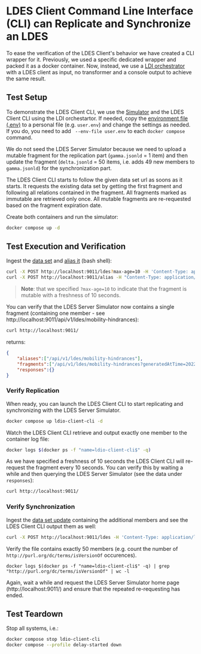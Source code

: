 # LDES Client Command Line Interface (CLI) can Replicate and Synchronize an LDES
To ease the verification of the LDES Client's behavior we have created a CLI wrapper for it. Previously, we used a specific dedicated wrapper and packed it as a docker container. Now, instead, we use a [LDI orchestrator](https://github.com/Informatievlaanderen/VSDS-Linked-Data-Interactions/tree/main/ldi-orchestrator) with a LDES client as input, no transformer and a console output to achieve the same result.

## Test Setup
To demonstrate the LDES Client CLI, we use the [Simulator](../../ldes-server-simulator/README.md) and the LDES Client CLI using the LDI orchestartor. If needed, copy the [environment file (.env)](./.env) to a personal file (e.g. `user.env`) and change the settings as needed. If you do, you need to add ` --env-file user.env` to each `docker compose` command.

We do not seed the LDES Server Simulator because we need to upload a mutable fragment for the replication part (`gamma.jsonld` = 1 item) and then update the fragment (`delta.jsonld` = 50 items, i.e. adds 49 new members to `gamma.jsonld`) for the synchronization part.

The LDES Client CLI starts to follow the given data set url as soons as it starts. It requests the existing data set by getting the first fragment and following all relations contained in the fragment. All fragments marked as immutable are retrieved only once. All mutable fragments are re-requested based on the fragment expiration date.

Create both containers and run the simulator:
```bash
docker compose up -d
```

## Test Execution and Verification
Ingest the [data set](./data/gamma.jsonld) and [alias it](./create-alias.json) (bash shell):
```bash
curl -X POST http://localhost:9011/ldes?max-age=10 -H 'Content-Type: application/ld+json' -d '@data/gamma.jsonld'
curl -X POST http://localhost:9011/alias -H "Content-Type: application/json" -d '@data/create-alias.json'
```
> **Note**: that we specified `?max-age=10` to indicate that the fragment is mutable with a freshness of 10 seconds.

You can verify that the LDES Server Simulator now contains a single fragment (containing one member - see http://localhost:9011/api/v1/ldes/mobility-hindrances):
```bash
curl http://localhost:9011/
```
returns:
```json
{
    "aliases":["/api/v1/ldes/mobility-hindrances"],
    "fragments":["/api/v1/ldes/mobility-hindrances?generatedAtTime=2022-06-03T07:58:29.2Z"],
    "responses":{}
}
```

### Verify Replication
When ready, you can launch the LDES Client CLI to start replicating and synchronizing with the LDES Server Simulator.
```bash
docker compose up ldio-client-cli -d
```

Watch the LDES Client CLI retrieve and output exactly one member to the container log file:
```bash
docker logs $(docker ps -f "name=ldio-client-cli$" -q)
```

As we have specified a freshness of 10 seconds the LDES Client CLI will re-request the fragment every 10 seconds. You can verify this by waiting a while and then querying the LDES Server Simulator (see the data under `responses`):
```bash
curl http://localhost:9011/
```

### Verify Synchronization
Ingest the [data set update](./data/delta.jsonld) containing the additional members and see the LDES Client CLI output them as well:
```bash
curl -X POST http://localhost:9011/ldes -H 'Content-Type: application/ld+json' -d '@data/delta.jsonld'
```

Verify the file contains exactly 50 members (e.g. count the number of `http://purl.org/dc/terms/isVersionOf` occurences).
```
docker logs $(docker ps -f "name=ldio-client-cli$" -q) | grep "http://purl.org/dc/terms/isVersionOf" | wc -l
```

Again, wait a while and request the LDES Server Simulator home page (http://localhost:9011/) and ensure that the repeated re-requesting has ended.

## Test Teardown
Stop all systems, i.e.:
```bash
docker compose stop ldio-client-cli
docker compose --profile delay-started down
```
